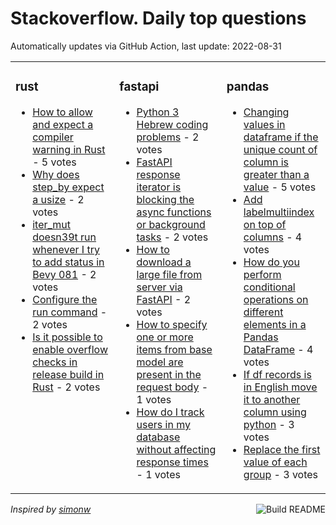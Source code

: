 # Stackoverflow. Daily top questions 

Automatically updates via GitHub Action, last update: <!-- date starts -->2022-08-31<!-- date ends -->


<table><tr><td valign="top" width="33%">

### rust
<!-- rust starts -->
* [How to allow and expect a compiler warning in Rust](https://stackoverflow.com/questions/73538183/how-to-allow-and-expect-a-compiler-warning-in-rust) - 5 votes
* [Why does step_by expect a usize](https://stackoverflow.com/questions/73535962/why-does-step-by-expect-a-usize) - 2 votes
* [iter_mut doesn39t run whenever I try to add status in Bevy 081](https://stackoverflow.com/questions/73552096/iter-mut-doesnt-run-whenever-i-try-to-add-status-in-bevy-0-8-1) - 2 votes
* [Configure the run command](https://stackoverflow.com/questions/73549228/configure-the-run-command) - 2 votes
* [Is it possible to enable overflow checks in release build in Rust](https://stackoverflow.com/questions/73545356/is-it-possible-to-enable-overflow-checks-in-release-build-in-rust) - 2 votes
<!-- rust ends -->
</td><td valign="top" width="34%">


### fastapi
<!-- fastapi starts -->
* [Python 3  Hebrew coding problems](https://stackoverflow.com/questions/73548278/python-3-hebrew-coding-problems) - 2 votes
* [FastAPI response iterator is blocking the async functions or background tasks](https://stackoverflow.com/questions/73551005/fastapi-response-iterator-is-blocking-the-async-functions-or-background-tasks) - 2 votes
* [How to download a large file from server via FastAPI](https://stackoverflow.com/questions/73550398/how-to-download-a-large-file-from-server-via-fastapi) - 2 votes
* [How to specify one or more items from base model are present in the request body](https://stackoverflow.com/questions/73560602/how-to-specify-one-or-more-items-from-base-model-are-present-in-the-request-body) - 1 votes
* [How do I track users in my database without affecting response times](https://stackoverflow.com/questions/73560304/how-do-i-track-users-in-my-database-without-affecting-response-times) - 1 votes
<!-- fastapi ends -->
</td><td valign="top" width="34%">


### pandas
<!-- pandas starts -->
* [Changing values in dataframe if the unique count of column is greater than a value](https://stackoverflow.com/questions/73561098/changing-values-in-dataframe-if-the-unique-count-of-column-is-greater-than-a-val) - 5 votes
* [Add labelmultiindex on top of columns](https://stackoverflow.com/questions/73558036/add-label-multi-index-on-top-of-columns) - 4 votes
* [How do you perform conditional operations on different elements in a Pandas DataFrame](https://stackoverflow.com/questions/73553299/how-do-you-perform-conditional-operations-on-different-elements-in-a-pandas-data) - 4 votes
* [If df records is in English move it to another column using python](https://stackoverflow.com/questions/73538275/if-df-records-is-in-english-move-it-to-another-column-using-python) - 3 votes
* [Replace the first value of each group](https://stackoverflow.com/questions/73535977/replace-the-first-value-of-each-group) - 3 votes
<!-- pandas ends -->
</td></tr></table>

<a href="https://github.com/hp0404/hp0404/actions"><img src="https://github.com/hp0404/hp0404/workflows/Build%20README/badge.svg" align="right" alt="Build README"></a> <p>*Inspired by  [simonw](https://github.com/simonw/simonw)*</p>
